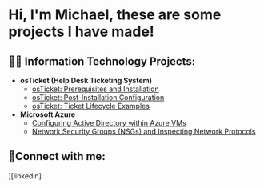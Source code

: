<h1>Hi, I'm Michael, these are some projects I have made!

<h2>👨‍💻 Information Technology Projects:</h2>

- <b>osTicket (Help Desk Ticketing System)</b>
  - [osTicket: Prerequisites and Installation](https://github.com/MichaelHeafner/osticket-prereqs)
  - [osTicket: Post-Installation Configuration](https://github.com/MichaelHeafner/post-install-config)
  - [osTicket: Ticket Lifecycle Examples](https://github.com/MichaelHeafner/ticket-lifecycle)
- <b>Microsoft Azure</b>
  - [Configuring Active Directory within Azure VMs](https://github.com/joshmadakoredmonds/configure-ad)
  - [Network Security Groups (NSGs) and Inspecting Network Protocols](https://github.com/joshmadakoredmonds/azure-network-protocols)

<h2>🤳Connect with me:</h2
[<img align="left" alt="Josh | LinkedIn" width="22px" src="https://cdn.jsdelivr.net/npm/simple-icons@v3/icons/linkedin.svg" />][linkedin]

[linkedin]: (https://www.linkedin.com/mwlite/in/michael-heafner-796604259)

